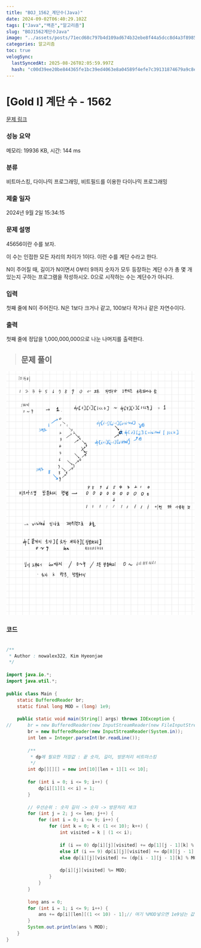 ```yaml
---
title: "BOJ_1562_계단수(Java)"
date: 2024-09-02T06:40:29.102Z
tags: ["Java","백준","알고리즘"]
slug: "BOJ1562계단수Java"
image: "../assets/posts/71ecd68c797b4d109ad674b32ebe8f44a5dcc8d4a3f89854576c500b02da6d11.png"
categories: 알고리즘
toc: true
velogSync:
  lastSyncedAt: 2025-08-26T02:05:59.997Z
  hash: "c00d39ee20be844365fe1bc39ed4063e8a04589f4efe7c39131874679a9c8ec3"
---
```


# [Gold I] 계단 수 - 1562 

[문제 링크](https://www.acmicpc.net/problem/1562) 

### 성능 요약

메모리: 19936 KB, 시간: 144 ms

### 분류

비트마스킹, 다이나믹 프로그래밍, 비트필드를 이용한 다이나믹 프로그래밍

### 제출 일자

2024년 9월 2일 15:34:15

### 문제 설명

<p>45656이란 수를 보자.</p>

<p>이 수는 인접한 모든 자리의 차이가 1이다. 이런 수를 계단 수라고 한다.</p>

<p>N이 주어질 때, 길이가 N이면서 0부터 9까지 숫자가 모두 등장하는 계단 수가 총 몇 개 있는지 구하는 프로그램을 작성하시오. 0으로 시작하는 수는 계단수가 아니다.</p>

### 입력 

 <p>첫째 줄에 N이 주어진다. N은 1보다 크거나 같고, 100보다 작거나 같은 자연수이다.</p>

### 출력 

 <p>첫째 줄에 정답을 1,000,000,000으로 나눈 나머지를 출력한다.</p>

> ## 문제 풀이

![](/assets/posts/71ecd68c797b4d109ad674b32ebe8f44a5dcc8d4a3f89854576c500b02da6d11.png)

### 코드
```java

/**
 * Author : nowalex322, Kim Hyeonjae
 */

import java.io.*;
import java.util.*;

public class Main {
	static BufferedReader br;
	static final long MOD = (long) 1e9;

	public static void main(String[] args) throws IOException {
//		br = new BufferedReader(new InputStreamReader(new FileInputStream("input.txt")));
		br = new BufferedReader(new InputStreamReader(System.in));
		int len = Integer.parseInt(br.readLine());

		/**
		 * dp에 필요한 저장값 : 끝 숫자, 길이, 방문처리 비트마스킹
		 */
		int dp[][][] = new int[10][len + 1][1 << 10];

		for (int i = 0; i <= 9; i++) {
			dp[i][1][1 << i] = 1;
		}

		// 우선순위 : 숫자 길이 -> 숫자 -> 방문처리 체크		
		for (int j = 2; j <= len; j++) {
			for (int i = 0; i <= 9; i++) {
				for (int k = 0; k < (1 << 10); k++) {
					int visited = k | (1 << i);
					
					if (i == 0) dp[i][j][visited] += dp[1][j - 1][k] % MOD;
					else if (i == 9) dp[i][j][visited] += dp[8][j - 1][k] % MOD;
					else dp[i][j][visited] += (dp[i - 1][j - 1][k] % MOD + dp[i + 1][j - 1][k] % MOD);
					
					dp[i][j][visited] %= MOD;
				}
			}
		}
		
		long ans = 0;
		for (int i = 1; i <= 9; i++) {
			ans += dp[i][len][(1 << 10) - 1];// 여기 %MOD넣으면 1e9넘는 값 더할때 이상하게 더해져서 long으로 큰 값 더해놓고 마무리로 나머지 구하기
		}
		System.out.println(ans % MOD);
	}
}
```